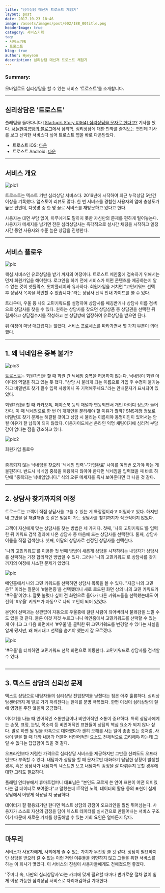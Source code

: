 ```yaml
---
title: "심리상담 메신저 트로스트 체험기"
layout: post
date: 2017-10-23 18:46
image: /assets/images/post/002/188_00title.png
headerImage: true
category: 서비스기획
tag:
- 서비스기획
- 트로스트
blog: true
author: Hyeyeon
description: 심리상담 메신저 트로스트 체험기
---
```


### Summary:

모바일로도 심리상담을 할 수 있는 서비스 '트로스트'를 소개합니다.

---


## 심리상담은 '트로스트'

플래텀을 돌아다니다 [[Startup’s Story #364] 심리상담을 문자로 한다고?](http://platum.kr/archives/88586) 기사를 봤다. [서늘한여름밤의 블로그](http://blog.naver.com/leeojsh)에서 심리학, 심리상담에 대한 만화를 즐겨보는 편인데 기사를 보고 신박한 서비스다 싶어 트로스트 앱을 바로 다운받았다.

* 트로스트 iOS: [다운](https://itunes.apple.com/kr/app/트로스트-심리상담-고민상담-1등-온라인-서비스/id1034957818?l=en&mt=8)
* 트로스트 Android: [다운](https://play.google.com/store/apps/details?id=com.humart.trost2&hl=ko)

---

## 서비스 개요

![pic1](/assets/images/post/002/188_01.jpg)

트로스트는 텍스트 기반 심리상담 서비스다. 2016년에 시작하여 최근 누적상담 5만건 이상을 기록했다. 앱스토어 리뷰도 많다. 한 번 서비스를 경험한 사용자의 앱에 충성도가 높은 편인데, 다섯명 중 한 명 꼴로 서비스를 재방문하고 있다고 한다.

사용자는 대면 부담 없이, 아무에게도 말하지 못한 자신만의 문제를 편하게 털어놓는다. 사용자가 메세지를 남기면 전문 심리상담사는 즉각적으로 실시간 채팅을 시작하고 일정 시간 동안 사용자와 수준 높은 상담을 진행한다.

---

## 서비스 플로우

![pic](/assets/images/post/002/188_06.png)

핵심 서비스인 유료상담을 받기 까지의 여정이다. 트로스트 메인홈에 접속하기 위해서는 먼저 회원가입을 해야한다. 로그인을 하기 전에 서비스가 어떤 콘텐츠를 제공하는지 알 수 없는 것이 넷플릭스, 왓챠플레이와 유사하다. 회원가입을 거치면 "고민키워드 선택 후 상담사 목록을 확인할 수 있습니다."라는 상담사 선택 안내 가이드를 볼 수 있다.

트라우마, 우울 등 나의 고민키워드를 설정하여 상담사를 매칭받거나 상담사 이름 검색으로 상담사를 찾을 수 있다. 원하는 상담사를 찾으면 상담상품 중 상담권을 선택한 뒤 결제하고 상담접수지를 작성하고 본 상담방에 입장하여 유료상담을 받으면 된다.

위 여정이 마냥 매끄럽지는 않았다. 서비스 프로세스를 따라가면서 몇 가지 부분이 의아했다.

---

## 1. 왜 닉네임은 중복 불가?

![pic3](/assets/images/post/002/188_03.png)

트로스트는 회원가입을 할 때 회원 간 닉네임 중복을 허용하지 않는다. 닉네임이 회원 아이디의 역할을 하고 있는 듯 했다. "상담 시 불리게 되는 이름으로 가입 후 수정이 불가능하고 비밀번호 찾기 필수 입력 사항이니 꼭 기억해주세요."라는 안내문자가 표시되어 있었다.

회원가입을 할 때 카카오톡, 페이스북 등의 채널과 연동되면서 개인 아이디 정보가 들어간다. 이 때 닉네임으로 한 번 더 개개인을 분리해야 할 이유가 뭘까? SNS계정 정보로 비밀번호 찾기 문제는 해결될 것이고 상담 시 불리는 이름이야 동명이인이 있어서는 안될 이유가 잘 납득이 되지 않았다. 이용가이드에선 온라인 익명 채팅이기에 심리적 부담감이 없다는 점을 강조하고 있다.

![pic2](/assets/images/post/002/188_02.png)
<figcaption class="caption">회원가입 플로우</figcaption>
<br>

중복되지 않는 닉네임을 찾으려 '닉네임 입력'-'가입완료' 사이를 여러번 오가야 하는 게 불편하다. 반드시 닉네임 중복을 허용하지 않아야 한다면 닉네임을 입력했을 때 바로 하단에 "중복되는 닉네임입니다." 식의 오류 메세지를 즉시 보여준다면 더 나을 것 같다.

---

## 2. 상담사 찾기까지의 여정

트로스트는 고객이 직접 상담사를 고를 수 있는 게 특장점이라고 어필하고 있다. 하지만 내 고민을 잘 해결해줄 것 같은 믿음이 가는 상담사를 찾기까지가 직관적이지 않았다.

고객이 자신에게 맞는 상담사를 찾는 방법은 세 가지다. 첫째, '나의 고민키워드'를 입력한 뒤 키워드 검색 결과에 나온 상담사 중 마음에 드는 상담사를 선택한다. 둘째, 상담사 이름을 직접 검색한다. 셋째, 이달의 상담사로 선정된 상담사를 선택한다.

'나의 고민키워드'를 이용한 첫 번째 방법이 새롭게 상담을 시작하려는 내담자가 상담사를 선택하는 가장 합리적인 방법일 수 있다. 그러나 '나의 고민키워드'로 상담사를 찾기까지의 여정에 사소한 문제가 있었다.

![pic](/assets/images/post/002/188_05.png)
<br>

메인홈에서 나의 고민 키워드를 선택하면 상담사 목록을 볼 수 있다. "지금 나의 고민은?" 이라는 질문에 '#불면증'을 선택했더니 새로 로드된 화면 상의 나의 고민 키워드가 '#우울'이었다. 잘못 눌렀나 싶어 전 화면으로 돌아가 다른 키워드들을 선택했는데도 여전히 '#우울' 키워드가 자동으로 나의 고민이 되어 있었다.

본인이 선택과는 상관없이 자동으로 우울증에 걸린 사람이 되어버려서 불쾌감을 느낄 수도 있을 것 같다. 물론 이것 저것 누르고 나니 메인홈에서 고민키워드를 선택할 수 있는 게 아니고 그 다음 화면에서 '#우울'을 클릭한 뒤 고민키워드를 변경할 수 있다는 사실을 알게 됐지만, 왜 해시태그 선택을 숨겨야 했는지 잘 모르겠다.

![pic](/assets/images/post/002/188_04.png)
<figcaption class="caption">'#우울'을 터치하면 고민키워드 선택 화면으로 이동한다. 고민키워드로 상담사를 검색할 수 있다.</figcaption>
<br>

---

## 3. 텍스트 상담의 신뢰성 문제

텍스트 상담으로 내담자들의 심리상담 진입장벽을 낮췄다는 점은 아주 훌륭하다. 심리상담센터까지 제 발로 가기 꺼려진다는 한계를 분명 극복했다. 한편 이것이 심리상담의 질에 영향을 주진 않을까 궁금했다.

이야기를 나눌 때 언어적인 소통만큼이나 비언어적인 소통이 중요하다. 특히 상담사에게는 손짓, 표정, 눈빛, 목소리 등 비언어적인 표현들이 상담의 핵심 요소가 되지 않나 싶다. 말로 하면 될 일을 카톡으로 대화했다가 괜히 오해를 사는 일이 종종 있는 것처럼, 사람이 말을 할 때 대화 내용과 더불어 비언어적인 요소도 전체적으로 고려해야 하는데 그럴 수 없다는 답답함이 있을 것 같다.

오프라인보다 저렴한 가격으로 심리상담 서비스를 제공하지만 그만큼 신뢰도도 오프라인보다 부족할 수 있다. 내담자가 상담을 할 때 문자로만 대화하기 답답한 상황이 발생할 경우, 혹은 상담사가 내담자의 텍스트만 보고 내담자의 감정을 잘 다뤄주지 못할 경우에 대한 고려도 필요하다.

플래텀 인터뷰에서 휴마트컴퍼니 대표님은 "본인도 모르게 쓴 언어 표현이 어떤 의미였다는 걸 데이터로 보여준다"고 말했는데 IT적인 노력, 데이터의 활용 등의 표현이 실제 상담에서 어떻게 적용될 지 궁금하다.

데이터가 잘 활용되기만 한다면 텍스트 상담의 강점이 오프라인을 훨씬 뛰어넘는다. 사용자가 스스로 자신의 감정을 담아 텍스트 데이터를 실시간으로 만들어내는 서비스 구조이기 때문에 새로운 가치를 창출해낼 수 있는 기회 요인은 얼마든지 많다.

---

## 마무리

서비스가 사용자에게, 사회에게 줄 수 있는 가치가 무진장 클 것 같다. 상담이 필요하지만 상담을 받으러 갈 수 없는 이런 저런 이유들을 외면하지 않고 그들을 위한 서비스를 하는 이 회사가 멋있다. 이 서비스의 진심이 사용자들에게도 전해졌으면 좋겠다.

'주머니 속, 나만의 심리상담사'라는 카피에 맞게 필요할 때마다 번거로운 절차 없이 쉽게 이용 가능한 심리상담 서비스로 자리매김하길 기대한다.

---

